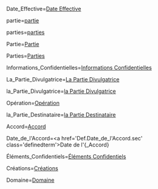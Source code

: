 Date_Effective=<a href='#Def.Date_Effective.sec' class='definedterm'>Date Effective</a>

partie=<a href='#Def.Partie.sec' class='definedterm'>partie</a>

parties=<a href='#Def.Partie.sec' class='definedterm'>parties</a>

Partie=<a href="#Def.Partie.sec" class="definedterm">Partie</a>

Parties=<a href="#Def.Partie.sec" class="definedterm">Parties</a>

Informations_Confidentielles=<a href='#Def.Information_Confidentielle.sec' class='definedterm'>Informations Confidentielles</a>

La_Partie_Divulgatrice=<a href='#Def.la_Partie_Divulgatrice.sec' class='definedterm'>La Partie Divulgatrice</a>

la_Partie_Divulgatrice=<a href='#Def.la_Partie_Divulgatrice.sec' class='definedterm'>la Partie Divulgatrice</a>

Opération=<a href='#Def.Opération.sec' class='definedterm'>Opération</a>

la_Partie_Destinataire=<a href='#Def.la_Partie_Destinataire.sec' class='definedterm'>la Partie Destinataire</a>

Accord=<a href='#Def.Accord.sec' class='definedterm'>Accord</a>

Date_de_l'Accord=<a href='Def.Date_de_l'Accord.sec' class='definedterm'>Date de l'{_Accord}</a>

Éléments_Confidentiels=<a href='#Def.Éléments_Confidentiels.sec' class='definedterm'>Éléments Confidentiels</a>

Créations=<a href='#Def.Création.sec' class='definedterm'>Créations</a>

Domaine=<a href='#Def.Domaine.sec' class='definedterm'>Domaine</a>